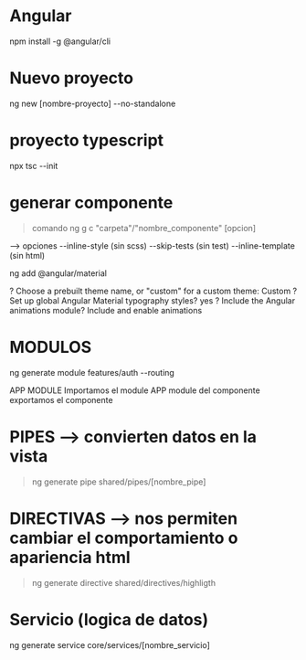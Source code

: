 # Angular 
npm install -g @angular/cli                                                

# Nuevo proyecto
ng new [nombre-proyecto] --no-standalone

# proyecto typescript
 npx tsc --init 


# generar componente 

> comando ng g c "carpeta"/"nombre_componente" [opcion]

--> opciones 
    --inline-style (sin scss)
    --skip-tests (sin test)
    --inline-template (sin html)


ng add @angular/material

? Choose a prebuilt theme name, or "custom" for a custom theme: Custom
? Set up global Angular Material typography styles? yes
? Include the Angular animations module? Include and enable animations


# MODULOS
ng generate module features/auth --routing


APP MODULE Importamos el  module 
APP module del componente exportamos el componente


# PIPES --> convierten datos en la vista

> ng  generate pipe shared/pipes/[nombre_pipe]

# DIRECTIVAS --> nos permiten cambiar el comportamiento o apariencia html

> ng generate directive shared/directives/highligth


# Servicio (logica de datos)

ng generate service core/services/[nombre_servicio]
